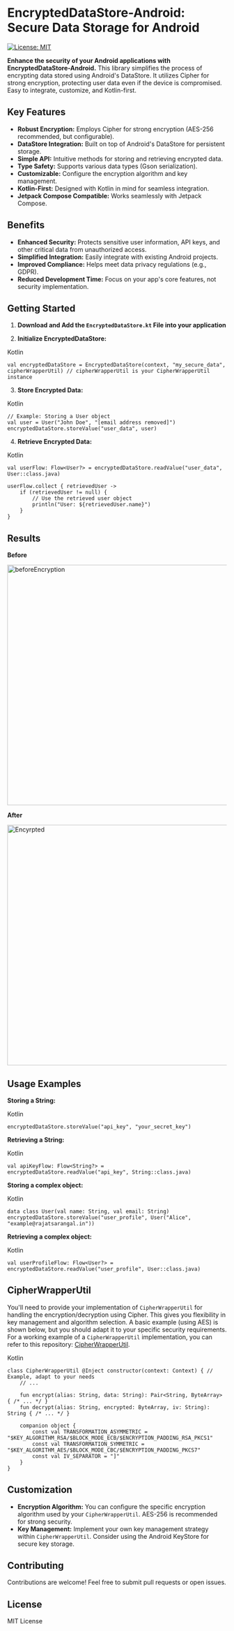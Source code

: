 # EncryptedDataStore-Android: Secure Data Storage for Android

[![License: MIT](https://img.shields.io/badge/License-MIT-yellow.svg)](https://opensource.org/licenses/MIT)

**Enhance the security of your Android applications with EncryptedDataStore-Android.** This library simplifies the process of encrypting data stored using Android's DataStore. It utilizes Cipher for strong encryption, protecting user data even if the device is compromised.  Easy to integrate, customize, and Kotlin-first.

## Key Features

* **Robust Encryption:** Employs Cipher for strong encryption (AES-256 recommended, but configurable).
* **DataStore Integration:** Built on top of Android's DataStore for persistent storage.
* **Simple API:** Intuitive methods for storing and retrieving encrypted data.
* **Type Safety:** Supports various data types (Gson serialization).
* **Customizable:**  Configure the encryption algorithm and key management.
* **Kotlin-First:** Designed with Kotlin in mind for seamless integration.
* **Jetpack Compose Compatible:** Works seamlessly with Jetpack Compose.

## Benefits

* **Enhanced Security:** Protects sensitive user information, API keys, and other critical data from unauthorized access.
* **Simplified Integration:** Easily integrate with existing Android projects.
* **Improved Compliance:** Helps meet data privacy regulations (e.g., GDPR).
* **Reduced Development Time:**  Focus on your app's core features, not security implementation.

## Getting Started

1. **Download and Add the `EncryptedDataStore.kt` File into your application**

2.  **Initialize EncryptedDataStore:**

Kotlin

```
val encryptedDataStore = EncryptedDataStore(context, "my_secure_data", cipherWrapperUtil) // cipherWrapperUtil is your CipherWrapperUtil instance
```

3.  **Store Encrypted Data:**

Kotlin

```
// Example: Storing a User object
val user = User("John Doe", "[email address removed]")
encryptedDataStore.storeValue("user_data", user)
```

4.  **Retrieve Encrypted Data:**

Kotlin

```
val userFlow: Flow<User?> = encryptedDataStore.readValue("user_data", User::class.java)

userFlow.collect { retrievedUser ->
    if (retrievedUser != null) {
        // Use the retrieved user object
        println("User: ${retrievedUser.name}")
    }
}
```
## Results
**Before**

<img width="551" alt="beforeEncryption" src="https://github.com/user-attachments/assets/9efe5ca6-bdf6-4f68-9b3d-d24f13db596f" />

**After**

<img width="551" alt="Encyrpted" src="https://github.com/user-attachments/assets/99f55439-519a-434f-ad81-2aaccdb417f1" />

## Usage Examples

**Storing a String:**

Kotlin

```
encryptedDataStore.storeValue("api_key", "your_secret_key")
```

**Retrieving a String:**

Kotlin

```
val apiKeyFlow: Flow<String?> = encryptedDataStore.readValue("api_key", String::class.java)
```

**Storing a complex object:**

Kotlin

```
data class User(val name: String, val email: String)
encryptedDataStore.storeValue("user_profile", User("Alice", "example@rajatsarangal.in"))
```

**Retrieving a complex object:**

Kotlin

```
val userProfileFlow: Flow<User?> = encryptedDataStore.readValue("user_profile", User::class.java)
```

## CipherWrapperUtil

You'll need to provide your implementation of `CipherWrapperUtil` for handling the encryption/decryption using Cipher. This gives you flexibility in key management and algorithm selection. A basic example (using AES) is shown below, but you should adapt it to your specific security requirements. For a working example of a `CipherWrapperUtil` implementation, you can refer to this repository: [CipherWrapperUtil](https://github.com/thesarangal/CipherWrapperUtil).

Kotlin

```
class CipherWrapperUtil @Inject constructor(context: Context) { // Example, adapt to your needs
    // ...

    fun encrypt(alias: String, data: String): Pair<String, ByteArray> { /* ... */ }
    fun decrypt(alias: String, encrypted: ByteArray, iv: String): String { /* ... */ }

	companion object {  
	    const val TRANSFORMATION_ASYMMETRIC = "$KEY_ALGORITHM_RSA/$BLOCK_MODE_ECB/$ENCRYPTION_PADDING_RSA_PKCS1"  
		const val TRANSFORMATION_SYMMETRIC = "$KEY_ALGORITHM_AES/$BLOCK_MODE_CBC/$ENCRYPTION_PADDING_PKCS7"  
		const val IV_SEPARATOR = "]"  
	}
}
```

## Customization

-   **Encryption Algorithm:** You can configure the specific encryption algorithm used by your `CipherWrapperUtil`. AES-256 is recommended for strong security.
-   **Key Management:** Implement your own key management strategy within `CipherWrapperUtil`. Consider using the Android KeyStore for secure key storage.

## Contributing

Contributions are welcome! Feel free to submit pull requests or open issues.

## License

MIT License
